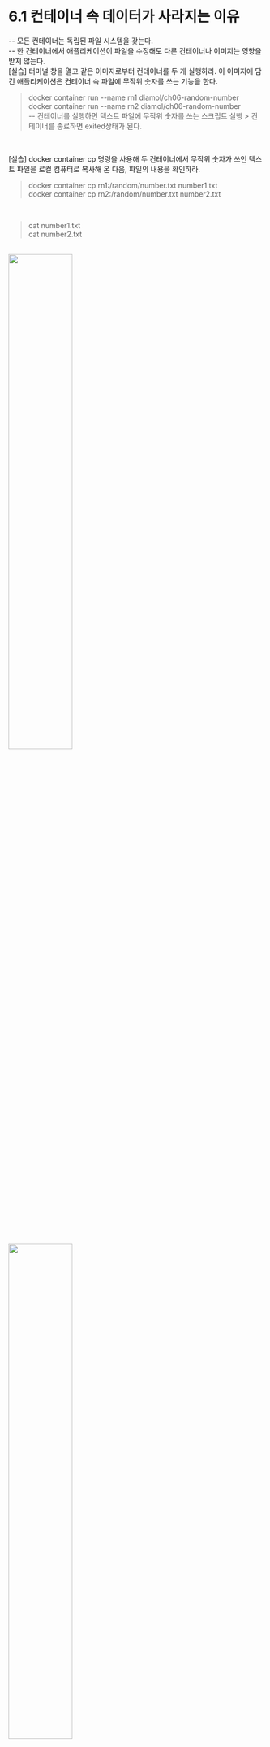 # 6.1 컨테이너 속 데이터가 사라지는 이유
-- 모든 컨테이너는 독립된 파일 시스템을 갖는다.<br>
-- 한 컨테이너에서 애플리케이션이 파일을 수정해도 다른 컨테이너나 이미지는 영향을 받지 않는다.<br>
[실습] 터미널 창을 열고 같은 이미지로부터 컨테이너를 두 개 실행하라. 이 이미지에 담긴 애플리케이션은 컨테이너 속 파일에 무작위 숫자를 쓰는 기능을 한다.
> docker container run --name rn1 diamol/ch06-random-number<br>
> docker container run --name rn2 diamol/ch06-random-number<br>
-- 컨테이너를 실행하면 텍스트 파일에 무작위 숫자를 쓰는 스크립트 실행 > 컨테이너를 종료하면 exited상태가 된다.<br>
<br>

[실습] docker container cp 명령을 사용해 두 컨테이너에서 무작위 숫자가 쓰인 텍스트 파일을 로컬 컴퓨터로 복사해 온 다음, 파일의 내용을 확인하라.
> docker container cp rn1:/random/number.txt number1.txt<br>
> docker container cp rn2:/random/number.txt number2.txt<br>
<br>

> cat number1.txt<br>
> cat number2.txt<br>
<br>
<img style="width:50%" src="https://github.com/TeackjinLee/docker/assets/85720454/40ab80bf-2231-4522-993c-816d72f3abda"/>
<br>
<img style="width:50%" src="https://github.com/TeackjinLee/docker/assets/85720454/69ae126f-8f74-4ec7-8168-7e7dc01d001e"/>
<br>
[실습] 다음 명령으로 컨테이너를 실행해 파일의 내용을 출력한다. 그다음 파일의 내용을 수정하고 컨테이너를 재시작해 변경된 파일 내용을 확인한다.<br>
> docker container run --name f1 diamol/ch06-file-display<br>
> echo "http://eltonstoeman.com" > url.txt<br>
> docker container cp url.txt f1:/input.txt<br>
> docker container start --attach f1<br>
<img style="width:50%" src="https://github.com/TeackjinLee/docker/assets/85720454/d614c463-dcf7-4d8e-a307-c822dac7af84"/><br>
<br><br>
[실습] 새 컨테이너를 실행해 해당 파일의 내용이 그대로인지 확인해 보자. 그리고 처음 실행했던 컨테이너를 삭제하고 수정된 데이터가 사라진 것을 확인하라.<br>
> docker container run --name f2 diamol/ch06-file-display
> docker container rm -f f1<br>
> docker container cp f1:/input.txt . <br>
<img style="width:50%" src="https://github.com/TeackjinLee/docker/assets/85720454/22b51b4c-33d9-43f9-a937-f8dfda2c3573"/><br>
<br>
<br>
# 6.2 도커 볼륨을 사용하는 컨테이너 실행하기
-- 도커 볼륨은 도커에서 스토리지를 다루는 단위다 (컨테이너를 위한 USB 메모리라 생각)<br>
-- 수동으로 직접 볼륨을 생성해 컨테이너에 연결하는 방법<br>
-- Dockerfile 스크립트에서 VOLUME 인스트럭션을 사용하는 방법<br>
[실습] todo-list 애플리케이션 이미지로 컨테이너를 실행해 컨테어너와 연결된 볼륨을 살펴보자<br>
> docker container run --name todo1 -d -p 8010:80 diamol/ch06-todo-list<br>
> docker container inspect --format '{{.Mounts}}' todo1<br>
> docker volume ls<br>
<br>
-- volume-from 플래그를 적용하면 다른 컨테이너의 볼륨을 연결할 수 잇다.<br>
[실습] to-do 애플리케이션의 두번째 컨테이너를 실행하고 data 디렉터리의 내용을 확인해 보자<br>
      그 다음에는 이 컨테이너와 데이터를 공유하는 첫 번째 컨테이너의 해당 디렉터리와 내용을 비교하라<br>

> docker container run --name todo2 -d diamol/ch06-todo-list<br>
-- 이 컨테이너를 실행하면 볼륨을 생성한다.<br>

> docker container exec todo2 ls /data<br>
-- 리눅스 환경의 경우 <br>

> docker container run -d --name t3 --volumes-form todo1 diamol/ch06-todo-list<br>
-- 이 컨테이너는 todo1의 볼륨을 공유한다<br>

> docker container exec t3 ls /data<br>
-- 리눅스 환경의 경우<br>
<img style="width:50%" src="https://github.com/TeackjinLee/docker/assets/85720454/52b23adf-74ed-41a5-853d-71dd0bc8d07f"/>
<br><br>
[실습] 볼륨을 생성하고 버전1의 to-do 애플리케이션에서 볼륨을 사용하라. 그다음 애플리케이션에서 UI를 통해 데이터를 추가 하고, 애플리케이션을 버전2로<br>
      업데이트해 보자. 운영체제에 따라 파일 경로가 달라지므로 환경 변수로 먼저 정의해 본문의 코드를 쉽게 붙여 넣을 수 있도록 했다.<br>

> target='/data' # 리눅스 컨테이너<br>
-- 복사 대상 경로를 환경 변수로 정의 한다<br>

> 데이터를 저장할 볼륨을 생성한다<br>
> docker volume create todo-list<br>

> 볼륨을 연결해 v1 애플리케이션을 실행한다<br>
> docker container run -d -p 8011:80 -v todo-list:$target --name todo-v1 diamol/ch06-todo-list<br>

> localhost:8011 페이지에서 데이터 몇 건 추가<br>

> v1 애플리케이션이 실행 중인 컨테이너를 삭제<br>
> docker container rm -f todo-v1<br>

> 그 다음에는 같은 볼륨을 사용하도폭 v2 애플리케이션 컨테이너를 실행한다<br>
> docker container run -d -p 8011:80 -v todo-list:$target --name todo-v2 diamol/ch06-todo-list:v2<br>
<img style="width:50%" src="https://github.com/TeackjinLee/docker/assets/85720454/ca43e4d7-e841-4c63-9026-7fd53bb47caa"/>
<br><br>
# 6.3 파일 시스템 마운트를 사용하는 컨테이너 실행하기














































